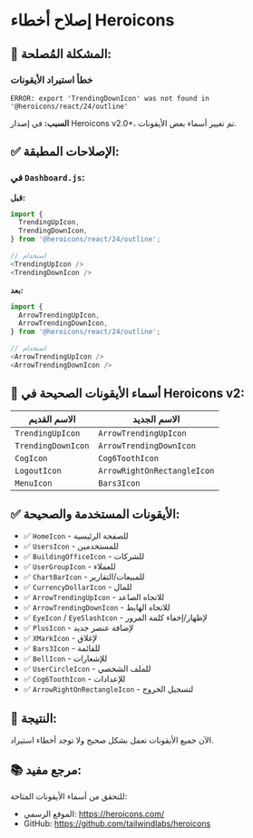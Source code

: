# إصلاح أخطاء Heroicons

## 🔧 المشكلة المُصلحة:

### خطأ استيراد الأيقونات
```
ERROR: export 'TrendingDownIcon' was not found in '@heroicons/react/24/outline'
```

**السبب:**
في إصدار Heroicons v2.0+، تم تغيير أسماء بعض الأيقونات.

## ✅ الإصلاحات المطبقة:

### في `Dashboard.js`:

**قبل:**
```javascript
import {
  TrendingUpIcon,
  TrendingDownIcon,
} from '@heroicons/react/24/outline';

// استخدام
<TrendingUpIcon />
<TrendingDownIcon />
```

**بعد:**
```javascript
import {
  ArrowTrendingUpIcon,
  ArrowTrendingDownIcon,
} from '@heroicons/react/24/outline';

// استخدام
<ArrowTrendingUpIcon />
<ArrowTrendingDownIcon />
```

## 📝 أسماء الأيقونات الصحيحة في Heroicons v2:

| الاسم القديم | الاسم الجديد |
|-------------|-------------|
| `TrendingUpIcon` | `ArrowTrendingUpIcon` |
| `TrendingDownIcon` | `ArrowTrendingDownIcon` |
| `CogIcon` | `Cog6ToothIcon` |
| `LogoutIcon` | `ArrowRightOnRectangleIcon` |
| `MenuIcon` | `Bars3Icon` |

## ✅ الأيقونات المستخدمة والصحيحة:

- ✅ `HomeIcon` - للصفحة الرئيسية
- ✅ `UsersIcon` - للمستخدمين
- ✅ `BuildingOfficeIcon` - للشركات
- ✅ `UserGroupIcon` - للعملاء
- ✅ `ChartBarIcon` - للمبيعات/التقارير
- ✅ `CurrencyDollarIcon` - للمال
- ✅ `ArrowTrendingUpIcon` - للاتجاه الصاعد
- ✅ `ArrowTrendingDownIcon` - للاتجاه الهابط
- ✅ `EyeIcon` / `EyeSlashIcon` - لإظهار/إخفاء كلمة المرور
- ✅ `PlusIcon` - لإضافة عنصر جديد
- ✅ `XMarkIcon` - لإغلاق
- ✅ `Bars3Icon` - للقائمة
- ✅ `BellIcon` - للإشعارات
- ✅ `UserCircleIcon` - للملف الشخصي
- ✅ `Cog6ToothIcon` - للإعدادات
- ✅ `ArrowRightOnRectangleIcon` - لتسجيل الخروج

## 🚀 النتيجة:

الآن جميع الأيقونات تعمل بشكل صحيح ولا توجد أخطاء استيراد.

## 📚 مرجع مفيد:

للتحقق من أسماء الأيقونات المتاحة:
- الموقع الرسمي: https://heroicons.com/
- GitHub: https://github.com/tailwindlabs/heroicons













